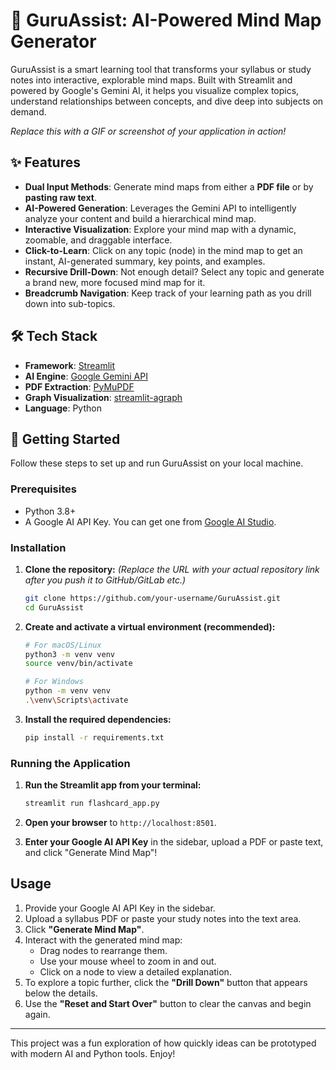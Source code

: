 # 🧠 GuruAssist: AI-Powered Mind Map Generator

GuruAssist is a smart learning tool that transforms your syllabus or study notes into interactive, explorable mind maps. Built with Streamlit and powered by Google's Gemini AI, it helps you visualize complex topics, understand relationships between concepts, and dive deep into subjects on demand.

*Replace this with a GIF or screenshot of your application in action!*

## ✨ Features

- **Dual Input Methods**: Generate mind maps from either a **PDF file** or by **pasting raw text**.
- **AI-Powered Generation**: Leverages the Gemini API to intelligently analyze your content and build a hierarchical mind map.
- **Interactive Visualization**: Explore your mind map with a dynamic, zoomable, and draggable interface.
- **Click-to-Learn**: Click on any topic (node) in the mind map to get an instant, AI-generated summary, key points, and examples.
- **Recursive Drill-Down**: Not enough detail? Select any topic and generate a brand new, more focused mind map for it.
- **Breadcrumb Navigation**: Keep track of your learning path as you drill down into sub-topics.

## 🛠️ Tech Stack

- **Framework**: [Streamlit](https://streamlit.io/)
- **AI Engine**: [Google Gemini API](https://ai.google.dev/)
- **PDF Extraction**: [PyMuPDF](https://pymupdf.readthedocs.io/en/latest/)
- **Graph Visualization**: [streamlit-agraph](https://github.com/ChrisChs/streamlit-agraph)
- **Language**: Python

## 🚀 Getting Started

Follow these steps to set up and run GuruAssist on your local machine.

### Prerequisites

- Python 3.8+
- A Google AI API Key. You can get one from [Google AI Studio](https://aistudio.google.com/app/apikey).

### Installation

1.  **Clone the repository:**
    *(Replace the URL with your actual repository link after you push it to GitHub/GitLab etc.)*
    ```bash
    git clone https://github.com/your-username/GuruAssist.git
    cd GuruAssist
    ```

2.  **Create and activate a virtual environment (recommended):**
    ```bash
    # For macOS/Linux
    python3 -m venv venv
    source venv/bin/activate

    # For Windows
    python -m venv venv
    .\venv\Scripts\activate
    ```

3.  **Install the required dependencies:**
    ```bash
    pip install -r requirements.txt
    ```

### Running the Application

1.  **Run the Streamlit app from your terminal:**
    ```bash
    streamlit run flashcard_app.py
    ```

2.  **Open your browser** to `http://localhost:8501`.

3.  **Enter your Google AI API Key** in the sidebar, upload a PDF or paste text, and click "Generate Mind Map"!

## Usage

1.  Provide your Google AI API Key in the sidebar.
2.  Upload a syllabus PDF or paste your study notes into the text area.
3.  Click **"Generate Mind Map"**.
4.  Interact with the generated mind map:
    - Drag nodes to rearrange them.
    - Use your mouse wheel to zoom in and out.
    - Click on a node to view a detailed explanation.
5.  To explore a topic further, click the **"Drill Down"** button that appears below the details.
6.  Use the **"Reset and Start Over"** button to clear the canvas and begin again.

---
This project was a fun exploration of how quickly ideas can be prototyped with modern AI and Python tools. Enjoy!